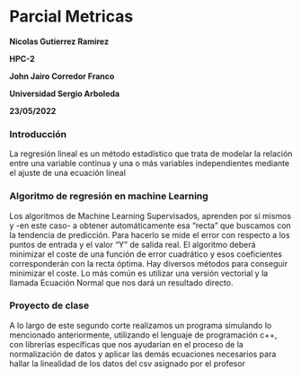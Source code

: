 # Parcial Metricas

**Nicolas Gutierrez Ramirez**

**HPC-2**

**John Jairo Corredor Franco**

**Universidad Sergio Arboleda**

**23/05/2022**

### Introducción
La regresión lineal es un método estadístico que trata de modelar la relación entre una variable continua y una o más variables independientes mediante el ajuste de una ecuación lineal

### Algoritmo de regresión en machine Learning
Los algoritmos de Machine Learning Supervisados, aprenden por sí mismos y -en este caso- a obtener automáticamente esa “recta” que buscamos con la tendencia de predicción. Para hacerlo se mide el error con respecto a los puntos de entrada y el valor “Y” de salida real. El algoritmo deberá minimizar el coste de una función de error cuadrático y esos coeficientes corresponderán con la recta óptima. Hay diversos métodos para conseguir minimizar el coste. Lo más común es utilizar una versión vectorial y la llamada Ecuación Normal que nos dará un resultado directo.

### Proyecto de clase
A lo largo de este segundo corte realizamos un programa simulando lo mencionado anteriormente, utilizando el lenguaje de programación c++, con librerías específicas que nos ayudarían en el proceso de la normalización de datos y aplicar las demás ecuaciones necesarios para hallar la linealidad de los datos del csv asignado por el profesor

